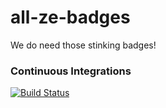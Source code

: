 # all-ze-badges
We do need those stinking badges!

### Continuous Integrations
[![Build Status](https://travis-ci.org/taion809/all-ze-badges.svg?branch=master)](https://travis-ci.org/taion809/all-ze-badges)
